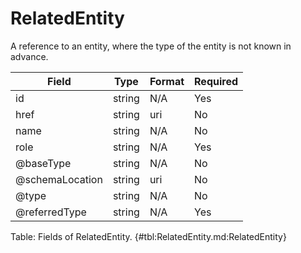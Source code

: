 <!--
    ATTENTION: This file was generated via gradle!
               Do NOT manually edit this file! Any such changes will be overwritten!
-->

# RelatedEntity

A reference to an entity, where the type of the entity is not known in advance.

| Field | Type | Format | Required |
|-------|---|--------|---|
| id | string | N/A | Yes |
| href | string | uri | No |
| name | string | N/A | No |
| role | string | N/A | Yes |
| \@baseType | string | N/A | No |
| \@schemaLocation | string | uri | No |
| \@type | string | N/A | No |
| \@referredType | string | N/A | Yes |

Table: Fields of RelatedEntity. {#tbl:RelatedEntity.md:RelatedEntity}
